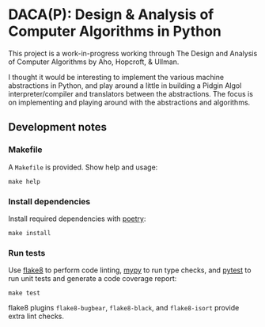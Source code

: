 # DACA(P): Design & Analysis of Computer Algorithms in Python

This project is a work-in-progress working through The Design and Analysis of
Computer Algorithms by Aho, Hopcroft, & Ullman.

I thought it would be interesting to implement the various machine abstractions
in Python, and play around a little in building a Pidgin Algol
interpreter/compiler and translators between the abstractions. The focus is on
implementing and playing around with the abstractions and algorithms.

## Development notes

### Makefile

A `Makefile` is provided. Show help and usage:

    make help

### Install dependencies

Install required dependencies with [poetry](https://python-poetry.org/):

    make install

### Run tests

Use [flake8](https://flake8.pycqa.org/en/latest/index.html) to perform code
linting, [mypy](https://mypy.readthedocs.io/en/stable/) to run type checks, and
[pytest](https://pytest.org) to run unit tests and generate a code coverage
report:

    make test

flake8 plugins `flake8-bugbear`, `flake8-black`, and `flake8-isort` provide
extra lint checks.
